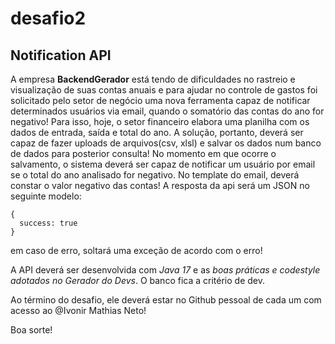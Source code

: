 # desafio2

## Notification API

A empresa **BackendGerador** está tendo de dificuldades no rastreio e visualização de suas contas anuais e para ajudar no controle de gastos foi solicitado pelo setor de negócio uma nova ferramenta capaz de notificar determinados usuários via email, quando o somatório das contas do ano for negativo! Para isso, hoje, o setor financeiro elabora uma planilha com os dados de entrada, saída e total do ano. A solução, portanto, deverá ser capaz de fazer uploads de arquivos(csv, xlsl) e salvar os dados num banco de dados para posterior consulta! No momento em que ocorre o salvamento, o sistema deverá ser capaz de notificar um usuário por email se o total do ano analisado for negativo. No template do email, deverá constar o valor negativo das contas!
A resposta da api será um JSON no seguinte modelo:

```
{
  success: true
}
```

em caso de erro, soltará uma exceção de acordo com o erro!

A API deverá ser desenvolvida com *Java 17* e as *boas práticas e codestyle adotados no Gerador do Devs*.
O banco fica a critério de dev.

Ao término do desafio, ele deverá estar no Github pessoal de cada um com acesso ao @Ivonir Mathias Neto!

Boa sorte!
